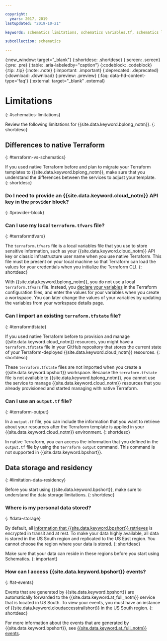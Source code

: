 ```yaml
---

copyright:
  years: 2017, 2019
lastupdated: "2019-10-21"

keywords: schematics limitations, schematics variables.tf, schematics local variables file, schematics local variable, schematics output.tf, schematics terraform.tfstate

subcollection: schematics

---
```

{:new_window: target="_blank"} 
{:shortdesc: .shortdesc}
{:screen: .screen}
{:pre: .pre}
{:table: .aria-labeledby="caption"}
{:codeblock: .codeblock}
{:tip: .tip}
{:note: .note}
{:important: .important}
{:deprecated: .deprecated}
{:download: .download}
{:preview: .preview}
{:faq: data-hd-content-type='faq'}
{:external: target="_blank" .external}

# Limitations
{: #schematics-limitations}

Review the following limitations for {{site.data.keyword.bplong_notm}}.
{: shortdesc}

## Differences to native Terraform
{: #terraform-vs-schematics}

If you used native Terraform before and plan to migrate your Terraform templates to {{site.data.keyword.bplong_notm}}, make sure that you understand the differences between the services to adjust your template.  
{: shortdesc}

### Do I need to provide an {{site.data.keyword.cloud_notm}} API key in the `provider` block?
{: #provider-block}



### Can I use my local `terraform.tfvars` file?
{: #terraformtfvars}

The `terraform.tfvars` file is a local variables file that you use to store sensitive information, such as your {{site.data.keyword.cloud_notm}} API key or classic infrastructure user name when you use native Terraform. This file must be present on your local machine so that Terraform can load the values for your credentials when you initialize the Terraform CLI. 
{: shortdesc}

With {{site.data.keyword.bplong_notm}}, you do not use a local `terraform.tfvars` file. Instead, you [declare your variables](/docs/schematics?topic=schematics-create-tf-config#configure-variables) in the Terraform configuration files, and enter the values for your variables when you create a workspace. You can later change the values of your variables by updating the variables from your workspace details page. 

### Can I import an existing `terraform.tfstate` file?
{: #terraformtfstate}

If you used native Terraform before to provision and manage {{site.data.keyword.cloud_notm}} resources, you might have a `terraform.tfstate` file in your GitHub repository that stores the current state of your Terraform-deployed {{site.data.keyword.cloud_notm}} resources. 
{: shortdesc}

These `terraform.tfstate` files are not imported when you create a {{site.data.keyword.bpshort}} workspace. Because the `terraform.tfstate` file is not available to {{site.data.keyword.bplong_notm}}, you cannot use the service to manage {{site.data.keyword.cloud_notm}} resources that you already provisioned and started managing with native Terraform. 

### Can I use an `output.tf` file? 
{: #terraform-output}

In a `output.tf` file, you can include the information that you want to retrieve about your resources after the Terraform template is applied in your {{site.data.keyword.cloud_notm}} environment. 
{: shortdesc}

In native Terraform, you can access the information that you defined in the `output.tf` file by using the `terraform output` command. This command is not supported in {{site.data.keyword.bpshort}}. 

## Data storage and residency
{: #limitation-data-residency}

Before you start using {{site.data.keyword.bpshort}}, make sure to understand the data storage limitations. 
{: shortdesc}

### Where is my personal data stored?
{: #data-storage}

By default, all [information that {{site.data.keyword.bpshort}} retrieves](/docs/schematics?topic=schematics-faqs#data-residency) is encrypted in transit and at rest. To make your data highly available, all data is stored in the US South region and replicated to the US East region. You cannot choose the region where your data is stored. 
{: shortdesc}

Make sure that your data can reside in these regions before you start using Schematics.
{: important}

### How can I access {{site.data.keyword.bpshort}} events?
{: #at-events}

Events that are generated by {{site.data.keyword.bpshort}} are automatically forwarded to the {{site.data.keyword.at_full_notm}} service that is located in US South. To view your events, you must have an instance of {{site.data.keyword.cloudaccesstrailshort}} in the US South region.
{: shortdesc}

For more information about the events that are generated by {{site.data.keyword.bpshort}}, see [{{site.data.keyword.at_full_notm}} events](/docs/schematics?topic=schematics-at_events). 
